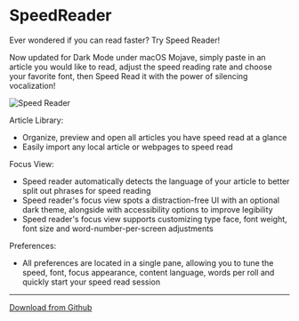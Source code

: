 # SpeedReader

Ever wondered if you can read faster? Try Speed Reader! 

Now updated for Dark Mode under macOS Mojave, simply paste in an article you would like to read, adjust the speed reading rate and choose your favorite font, then Speed Read it with the power of silencing vocalization!

![Speed Reader](speedreader_dark.gif?raw=true "Speed Reader")

Article Library:
- Organize, preview and open all articles you have speed read at a glance
- Easily import any local article or webpages to speed read

Focus View:
- Speed reader automatically detects the language of your article to better split out phrases for speed reading
- Speed reader's focus view spots a distraction-free UI with an optional dark theme, alongside with accessibility options to improve legibility
- Speed reader's focus view supports customizing type face, font weight, font size and word-number-per-screen adjustments

Preferences:
- All preferences are located in a single pane, allowing you to tune the speed, font, focus appearance, content language, words per roll and quickly start your speed read session

---

[Download from Github](https://github.com/LumingYin/SpeedReader/releases/download/1.6/SpeedReader_1.6.zip)

